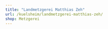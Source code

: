 ```yaml
---
title: "Landmetzgerei Matthias Zeh"
url: /kuelsheim/landmetzgerei-matthias-zeh/
shop: Metzgerei
---
```


